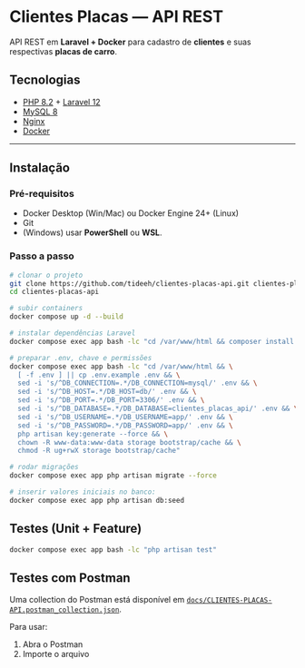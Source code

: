 # Clientes Placas — API REST

API REST em **Laravel + Docker** para cadastro de **clientes** e suas respectivas **placas de carro**.

## Tecnologias
- [PHP 8.2](https://www.php.net/) + [Laravel 12](https://laravel.com/)
- [MySQL 8](https://www.mysql.com/)
- [Nginx](https://www.nginx.com/)
- [Docker](https://www.docker.com/)

---

## Instalação

### Pré-requisitos
- Docker Desktop (Win/Mac) ou Docker Engine 24+ (Linux)
- Git
- (Windows) usar **PowerShell** ou **WSL**.

### Passo a passo
```bash
# clonar o projeto
git clone https://github.com/tideeh/clientes-placas-api.git clientes-placas-api
cd clientes-placas-api

# subir containers
docker compose up -d --build

# instalar dependências Laravel
docker compose exec app bash -lc "cd /var/www/html && composer install --no-interaction --prefer-dist"

# preparar .env, chave e permissões
docker compose exec app bash -lc "cd /var/www/html && \
  [ -f .env ] || cp .env.example .env && \
  sed -i 's/^DB_CONNECTION=.*/DB_CONNECTION=mysql/' .env && \
  sed -i 's/^DB_HOST=.*/DB_HOST=db/' .env && \
  sed -i 's/^DB_PORT=.*/DB_PORT=3306/' .env && \
  sed -i 's/^DB_DATABASE=.*/DB_DATABASE=clientes_placas_api/' .env && \
  sed -i 's/^DB_USERNAME=.*/DB_USERNAME=app/' .env && \
  sed -i 's/^DB_PASSWORD=.*/DB_PASSWORD=app/' .env && \
  php artisan key:generate --force && \
  chown -R www-data:www-data storage bootstrap/cache && \
  chmod -R ug+rwX storage bootstrap/cache"

# rodar migrações
docker compose exec app php artisan migrate --force

# inserir valores iniciais no banco: 
docker compose exec app php artisan db:seed

```
## Testes (Unit + Feature)
```bash
docker compose exec app bash -lc "php artisan test"

```
## Testes com Postman

Uma collection do Postman está disponível em [`docs/CLIENTES-PLACAS-API.postman_collection.json`](docs/CLIENTES-PLACAS-API.postman_collection.json).

Para usar:
1. Abra o Postman
2. Importe o arquivo

